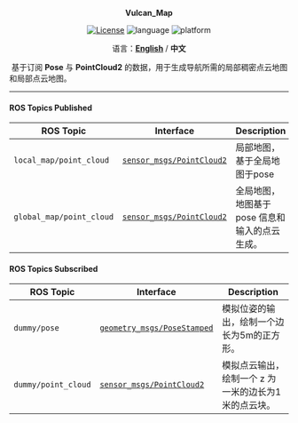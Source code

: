 <p align="center"><strong>Vulcan_Map</strong></p>
<p align="center"><a href="https://github.com/Vulcan-YJX/vulcan_map/blob/main/LICENSE"><img alt="License" src="https://img.shields.io/badge/License-LGPL%202.1-orange"/></a>
<img alt="language" src="https://img.shields.io/badge/language-c++-red"/>
<img alt="platform" src="https://img.shields.io/badge/platform-linux-l"/>
</p>

<p align="center">
    语言：<a href="README.en.md"><strong>English</strong></a> / <strong>中文</strong>
</p>

​	基于订阅 **Pose** 与 **PointCloud2** 的数据，用于生成导航所需的局部稠密点云地图和局部点云地图。

------

#### ROS Topics Published

| ROS Topic                | Interface                                                    | Description                                    |
| ------------------------ | ------------------------------------------------------------ | ---------------------------------------------- |
| `local_map/point_cloud`  | [`sensor_msgs/PointCloud2`](https://github.com/ros2/common_interfaces/blob/humble/sensor_msgs/msg/PointCloud2.msg) | 局部地图，基于全局地图于pose                   |
| `global_map/point_cloud` | [`sensor_msgs/PointCloud2`](https://github.com/ros2/common_interfaces/blob/humble/sensor_msgs/msg/PointCloud2.msg) | 全局地图，地图基于 pose 信息和输入的点云生成。 |


#### ROS Topics Subscribed 

| ROS Topic           | Interface                                                    | Description                                          |
| ------------------- | ------------------------------------------------------------ | ---------------------------------------------------- |
| `dummy/pose`        | [`geometry_msgs/PoseStamped`](https://github.com/ros2/common_interfaces/blob/humble/geometry_msgs/msg/PoseStamped.msg) | 模拟位姿的输出，绘制一个边长为5m的正方形。           |
| `dummy/point_cloud` | [`sensor_msgs/PointCloud2`](https://github.com/ros2/common_interfaces/blob/humble/sensor_msgs/msg/PointCloud2.msg) | 模拟点云输出，绘制一个 z 为一米的边长为1米的点云块。 |

